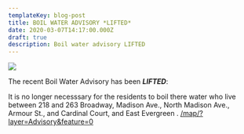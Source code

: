 ```yaml
---
templateKey: blog-post
title: BOIL WATER ADVISORY *LIFTED*
date: 2020-03-07T14:17:00.000Z
draft: true
description: Boil water advisory LIFTED
---
```

![](/img/boilwater-lifted.png)

The recent Boil Water Advisory has been _**LIFTED**_:

It is no longer necesssary for the residents to boil there water who live between 218 and 263 Broadway, Madison Ave., North Madison Ave., Armour St., and Cardinal Court, and East Evergreen . [/map/?layer=Advisory&feature=0](/map/?layer=Advisory&feature=0)
